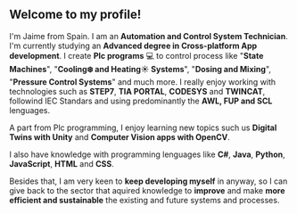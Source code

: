 ## Welcome to my profile!

I'm Jaime from Spain. I am an **Automation and Control System Technician**. I'm currently studying an **Advanced degree in Cross-platform App development**. I create **Plc programs** 💻 to control process like "**State Machines**", "**Cooling❄️ and Heating☀️ Systems**", "**Dosing and Mixing**", "**Pressure Control Systems**" and much more. I really enjoy working with technologies such as **STEP7**, **TIA PORTAL**, **CODESYS** and **TWINCAT**, followind IEC Standars and using predominantly the **AWL, FUP and SCL** lenguages.

A part from Plc programming, I enjoy learning new topics such us **Digital Twins with Unity** and **Computer Vision apps with OpenCV**. 

I also have knowledge with programming lenguages like **C#**, **Java**, **Python**, **JavaScript**, **HTML** and **CSS**.

Besides that, I am very keen to **keep developing myself** in anyway, so I can give back to the sector that aquired knowledge to **improve** and make **more efficient and sustainable** the existing and future systems and processes. 
